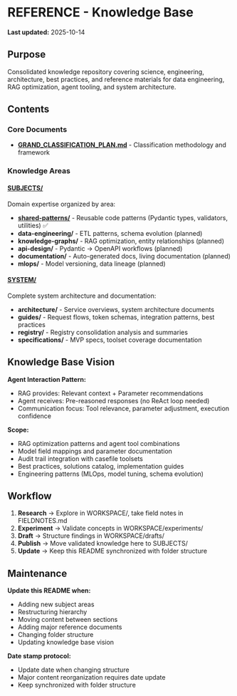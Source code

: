 # REFERENCE - Knowledge Base

**Last updated:** 2025-10-14

## Purpose

Consolidated knowledge repository covering science, engineering, architecture, best practices, and reference materials for data engineering, RAG optimization, agent tooling, and system architecture.

## Contents

### Core Documents
- **[GRAND_CLASSIFICATION_PLAN.md](GRAND_CLASSIFICATION_PLAN.md)** - Classification methodology and framework

### Knowledge Areas

#### [SUBJECTS/](SUBJECTS/)
Domain expertise organized by area:
- **[shared-patterns/](SUBJECTS/shared-patterns/)** - Reusable code patterns (Pydantic types, validators, utilities) ✅
- **data-engineering/** - ETL patterns, schema evolution (planned)
- **knowledge-graphs/** - RAG optimization, entity relationships (planned)
- **api-design/** - Pydantic → OpenAPI workflows (planned)
- **documentation/** - Auto-generated docs, living documentation (planned)
- **mlops/** - Model versioning, data lineage (planned)

#### [SYSTEM/](SYSTEM/)
Complete system architecture and documentation:
- **architecture/** - Service overviews, system architecture documents
- **guides/** - Request flows, token schemas, integration patterns, best practices
- **registry/** - Registry consolidation analysis and summaries
- **specifications/** - MVP specs, toolset coverage documentation

## Knowledge Base Vision

**Agent Interaction Pattern:**
- RAG provides: Relevant context + Parameter recommendations
- Agent receives: Pre-reasoned responses (no ReAct loop needed)
- Communication focus: Tool relevance, parameter adjustment, execution confidence

**Scope:**
- RAG optimization patterns and agent tool combinations
- Model field mappings and parameter documentation
- Audit trail integration with casefile toolsets
- Best practices, solutions catalog, implementation guides
- Engineering patterns (MLOps, model tuning, schema evolution)

## Workflow

1. **Research** → Explore in WORKSPACE/, take field notes in FIELDNOTES.md
2. **Experiment** → Validate concepts in WORKSPACE/experiments/
3. **Draft** → Structure findings in WORKSPACE/drafts/
4. **Publish** → Move validated knowledge here to SUBJECTS/
5. **Update** → Keep this README synchronized with folder structure

## Maintenance

**Update this README when:**
- Adding new subject areas
- Restructuring hierarchy
- Moving content between sections
- Adding major reference documents
- Changing folder structure
- Updating knowledge base vision

**Date stamp protocol:**
- Update date when changing structure
- Major content reorganization requires date update
- Keep synchronized with folder structure
